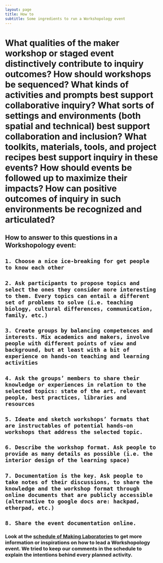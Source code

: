 ```yaml
---
layout: page
title: How to 
subtitle: Some ingredients to run a Workshopology event
---
```


# What qualities of the maker workshop or staged event distinctively contribute to inquiry outcomes? How should workshops be sequenced? What kinds of activities and prompts best support collaborative inquiry? What sorts of settings and environments (both spatial and technical) best support collaboration and inclusion? What toolkits, materials, tools, and project recipes best support inquiry in these events? How should events be followed up to maximize their impacts? How can positive outcomes of inquiry in such environments be recognized and articulated? 

## How to answer to this questions in a Workshopology event:

## `1. Choose a nice ice-breaking for get people to know each other`

## `2. Ask participants to propose topics and select the ones they consider more interesting to them. Every topics can entail a different set of problems to solve (i.e. teaching biology, cultural differences, communication, family, etc.)`

## `3. Create groups by balancing competences and interests. Mix academics and makers, involve people with different points of view and background, but at least with a bit of experience on hands-on teaching and learning activities`

## `4. Ask the groups’ members to share their knowledge or experiences in relation to the selected topics: state of the art, relevant people, best practices, libraries and resources` 

## `5. Ideate and sketch workshops’ formats that are instructables of potential hands-on workshops that address the selected topic.`

## `6. Describe the workshop format. Ask people to provide as many details as possible (i.e. the interior design of the learning space)`

## `7. Documentation is the key. Ask people to take notes of their discussions, to share the knowledge and the workshop format through online documents that are publicly accessible (alternative to google docs are: hackpad, etherpad, etc.)`

## `8. Share the event documentation online.`



### Look at the [schedule of Making Laboratories](https://hackpad.com/Making-laboratories-Schedule-dpbs2UM86Z5) to get more information or inspirations on how to lead a Workshopology event. We tried to keep our comments in the schedule to explain the intentions behind every planned activity.











